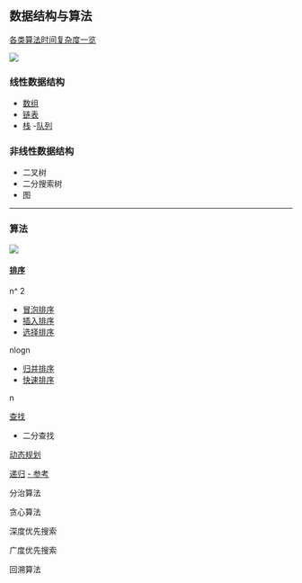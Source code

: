 ## 数据结构与算法

[各类算法时间复杂度一览](https://www.bigocheatsheet.com/)

![](./png/CommonDataStructureOperations.png)

### 线性数据结构

- [数组](word/数组.md)
- [链表](word/链表.md)
- [栈](word/栈.md)
-[队列](word/队列.md)

### 非线性数据结构

- 二叉树
- 二分搜索树
- 图

---

### 算法

![](./png/ArraySortAlgorithms.png)

#### [排序](word/排序/排序算法.md)

n^ 2
- [冒泡排序](word/排序/1冒泡排序.md)
- [插入排序](word/排序/1插入排序.md)
- [选择排序](word/排序/1选择排序.md)

nlogn
- [归并排序](word/排序/2归并排序.md)
- [快速排序](word/排序/2快速排序.md)

n


[查找](word/查找.md)

- 二分查找

[动态规划](word/动态规划.md)


[递归](./递归.md)
[- 参考](https://lyl0724.github.io/2020/01/25/1/)


分治算法


贪心算法


深度优先搜索


广度优先搜索


回溯算法
